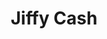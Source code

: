 ---
title: Jiffy Cash
slug: jiffy-cash
updated-on: '2024-05-30T13:44:31.749Z'
created-on: '2024-05-30T13:41:46.671Z'
published-on: '2024-05-30T13:54:32.469Z'
f_city-state-2:
- cms/city/huntsville-al.md
- cms/city/jackson-tn.md
f_locations:
- cms/payday-loan/jiffy-cash-19861.md
- cms/payday-loan/jiffy-cash-19862.md
- cms/payday-loan/jiffy-cash-19863.md
- cms/payday-loan/jiffy-cash-19864.md
- cms/payday-loan/jiffy-cash-19865.md
f_states:
- cms/state/alabama.md
- cms/state/tennessee.md
layout: '[company].html'
tags: company
---